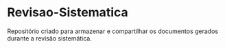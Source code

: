 # Revisao-Sistematica

Repositório criado para armazenar e compartilhar os documentos gerados durante a revisão sistemática.
